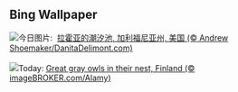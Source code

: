 ## Bing Wallpaper
![](https://www.bing.com/th?id=OHR.CaliforniaTidepool_ZH-CN6273815361_UHD.jpg&w=1000)今日图片: &nbsp;[拉霍亚的潮汐池‌, 加利福尼亚州, 美国 (© Andrew Shoemaker/DanitaDelimont.com)](https://www.bing.com/th?id=OHR.CaliforniaTidepool_ZH-CN6273815361_UHD.jpg)
<br><br/>
![](https://www.bing.com/th?id=OHR.LaplandOwl_EN-US8965493818_UHD.jpg&w=1000)Today: [Great gray owls in their nest, Finland (© imageBROKER.com/Alamy)](https://www.bing.com/th?id=OHR.LaplandOwl_EN-US8965493818_UHD.jpg)
<br><br/>

